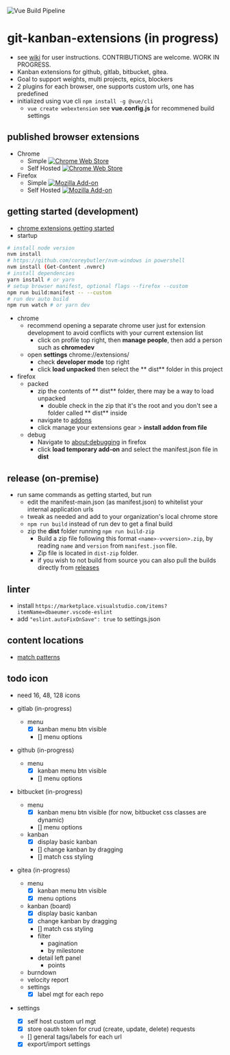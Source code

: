 ![Vue Build Pipeline](https://github.com/funktechno/git-kanban-enhanced-extension/workflows/Vue%20Build%20Pipeline/badge.svg)

# git-kanban-extensions (in progress)

- see [wiki](https://github.com/funktechno/git-kanban-enhanced-extension/wiki) for user instructions. CONTRIBUTIONS are welcome. WORK IN PROGRESS.
- Kanban extensions for github, gitlab, bitbucket, gitea.
- Goal to support weights, multi projects, epics, blockers
- 2 plugins for each browser, one supports custom urls, one has predefined
- initialized using vue cli `npm install -g @vue/cli`
  - `vue create webextension` see **vue.config.js** for recommened build settings


## published browser extensions

- Chrome
  - Simple [![Chrome Web Store](https://img.shields.io/chrome-web-store/v/ehoibkdpdgjcjnnalkbiidajafoimnaa.svg)](https://chrome.google.com/webstore/detail/github-date-of-creation/ehoibkdpdgjcjnnalkbiidajafoimnaa)
  - Self Hosted [![Chrome Web Store](https://img.shields.io/chrome-web-store/v/ambmbdjjhloinbjadfgfmenihmfmahmk.svg)](https://chrome.google.com/webstore/detail/github-date-of-creation/ambmbdjjhloinbjadfgfmenihmfmahmk)
- Firefox
  - Simple [![Mozilla Add-on](https://img.shields.io/amo/v/git-kanban-enhanced)](https://addons.mozilla.org/en-US/firefox/addon/git-kanban-enhanced/)
  - Self Hosted  [![Mozilla Add-on](https://img.shields.io/amo/v/git-kanban-enhanced-selfhosted)](https://addons.mozilla.org/en-US/firefox/addon/git-kanban-enhanced-selfhosted/)

## getting started (development)

- [chrome extensions getting started](https://developer.chrome.com/extensions/getstarted)
- startup

```bash
# install node version
nvm install
# https://github.com/coreybutler/nvm-windows in powershell
nvm install (Get-Content .nvmrc)
# install dependencies
yarn install # or yarn
# setup browser manifest, optional flags --firefox --custom
npm run build:manifest -- --custom
# run dev auto build
npm run watch # or yarn dev
```

- chrome
  - recommend opening a separate chrome user just for extension development to avoid conflicts with your current extension list
    - click on profile top right, then **manage people**, then add a person such as **chromedev**
  - open **settings** chrome://extensions/
    - check **developer mode** top right
    - click **load unpacked** then select the ** dist** folder in this project
- firefox
  - packed
    - zip the contents of ** dist** folder, there may be a way to load unpacked
      - double check in the zip that it's the root and you don't see a folder called ** dist** inside
    - navigate to [addons](about:addons)
    - click manage your extensions gear > **install addon from file**
  - debug
    - Navigate to [about:debugging](about:debugging#/runtime/this-firefox) in firefox
    - click **load temporary add-on** and select the manifest.json file in **dist**

## release (on-premise)

- run same commands as getting started, but run
  - edit the manifest-main.json (as manifest.json) to whitelist your internal application urls
  - tweak as needed and add to your organization's local chrome store
  - `npm run build` instead of run dev to get a final build
  - zip the **dist** folder running `npm run build-zip`
    - Build a zip file following this format `<name>-v<version>.zip`, by reading `name` and `version` from `manifest.json` file.
    - Zip file is located in `dist-zip` folder.
    - if you wish to not build from source you can also pull the builds directly from [releases](https://github.com/funktechno/git-kanban-enhanced-chrome-extension/releases)

## linter

- install `https://marketplace.visualstudio.com/items?itemName=dbaeumer.vscode-eslint`
- add `"eslint.autoFixOnSave": true` to settings.json

## content locations

- [match patterns](https://developer.chrome.com/extensions/match_patterns)

## todo icon

- need 16, 48, 128 icons
- gitlab (in-progress)
  - menu
    - [x] kanban menu btn visible
    - [] menu options
- github (in-progress)
  - menu
    - [x] kanban menu btn visible
    - [] menu options
- bitbucket (in-progress)
  - menu
    - [x] kanban menu btn visible (for now, bitbucket css classes are dynamic)
    - [] menu options
  - kanban
    - [x] display basic kanban
    - [] change kanban by dragging
    - [] match css styling
- gitea (in-progress)

  - menu
    - [x] kanban menu btn visible
    - [x] menu options
  - kanban (board)
    - [x] display basic kanban
    - [x] change kanban by dragging
    - [] match css styling
    - filter
      - pagination
      - by milestone
    - detail left panel
      - points
  - burndown
  - velocity report
  - settings
    - [x] label mgt for each repo

- settings
  - [x] self host custom url mgt
  - [x] store oauth token for crud (create, update, delete) requests
  - [] general tags/labels for each url
  - [x] export/import settings

